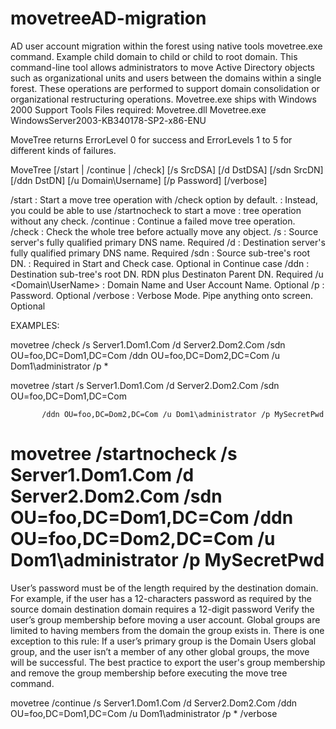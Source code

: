 # movetreeAD-migration
AD user account migration within the forest using native tools movetree.exe command. Example child domain to child or child to root domain.
This command-line tool allows administrators to move Active Directory objects such as organizational units and users between the domains within a single forest. These operations are performed to support domain consolidation or organizational restructuring operations.
Movetree.exe ships with Windows 2000 Support Tools
Files required:
Movetree.dll
Movetree.exe
WindowsServer2003-KB340178-SP2-x86-ENU

MoveTree returns ErrorLevel 0 for success and ErrorLevels 1 to 5 for different kinds of failures.

MoveTree [/start | /continue | /check] [/s SrcDSA] [/d DstDSA]
         [/sdn SrcDN] [/ddn DstDN] [/u Domain\Username] [/p Password] [/verbose]

  /start        : Start a move tree operation with /check option by default.
                : Instead, you could be able to use /startnocheck to start a move
                : tree operation without any check.
  /continue     : Continue a failed move tree operation.
  /check        : Check the whole tree before actually move any object.
  /s <SrcDSA>   : Source server's fully qualified primary DNS name. Required
  /d <DstDSA>   : Destination server's fully qualified primary DNS name. Required
  /sdn <SrcDN>  : Source sub-tree's root DN.
                : Required in Start and Check case. Optional in Continue case
  /ddn <DstDN>  : Destination sub-tree's root DN. RDN plus Destinaton Parent DN. Required
  /u <Domain\UserName>  : Domain Name and User Account Name. Optional
  /p <Password> : Password. Optional
  /verbose      : Verbose Mode. Pipe anything onto screen. Optional

EXAMPLES:

  movetree /check /s Server1.Dom1.Com /d Server2.Dom2.Com /sdn OU=foo,DC=Dom1,DC=Com
           /ddn OU=foo,DC=Dom2,DC=Com /u Dom1\administrator /p *

  movetree /start /s Server1.Dom1.Com /d Server2.Dom2.Com /sdn OU=foo,DC=Dom1,DC=Com
  
           /ddn OU=foo,DC=Dom2,DC=Com /u Dom1\administrator /p MySecretPwd

  movetree /startnocheck /s Server1.Dom1.Com /d Server2.Dom2.Com /sdn OU=foo,DC=Dom1,DC=Com
           /ddn OU=foo,DC=Dom2,DC=Com /u Dom1\administrator /p MySecretPwd
  ===
   User’s password must be of the length required by the destination domain. For example, if the user has a 12-characters password as required by the source domain destination domain requires a 12-digit password
   Verify the user’s group membership before moving a user account. Global groups are limited to having members from the domain the group exists in.
   There is one exception to this rule: If a user’s primary group is the Domain Users global group, and the user isn’t a member of any other global groups, the move will be successful. 
   The best practice to export the user's group membership and remove the group membership before executing the move tree command.
   

  movetree /continue /s Server1.Dom1.Com /d Server2.Dom2.Com /ddn OU=foo,DC=Dom1,DC=Com
           /u Dom1\administrator /p * /verbose

